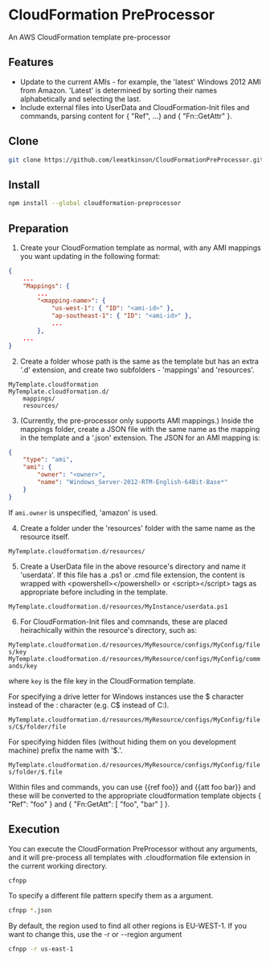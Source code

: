 CloudFormation PreProcessor
===========================

An AWS CloudFormation template pre-processor

Features
--------
* Update to the current AMIs - for example, the 'latest' Windows 2012 AMI from Amazon. 'Latest' is determined by sorting their names alphabetically and selecting the last.
* Include external files into UserData and CloudFormation-Init files and commands, parsing content for { "Ref", ...} and { "Fn::GetAttr" }.

Clone
-----
```bash
git clone https://github.com/leeatkinson/CloudFormationPreProcessor.git
```

Install
-------
```bash
npm install --global cloudformation-preprocessor
```

Preparation
-----------

1) Create your CloudFormation template as normal, with any AMI mappings you want updating in the following format:

```json
{
    ...
    "Mappings": {
        ...
        "<mapping-name>": {
            "us-west-1": { "ID": "<ami-id>" },
            "ap-southeast-1": { "ID": "<ami-id>" },
            ...
        },
    ...
}
```

2) Create a folder whose path is the same as the template but has an extra '.d' extension, and create two subfolders - 'mappings' and 'resources'. 

```
MyTemplate.cloudformation
MyTemplate.cloudformation.d/
    mappings/
    resources/
```
3) (Currently, the pre-processor only supports AMI mappings.) Inside the mappings folder, create a JSON file with the same name as the mapping in the template and a '.json' extension. The JSON for an AMI mapping is:

```json
{
    "type": "ami",
    "ami": {
        "owner": "<owner>",
        "name": "Windows_Server-2012-RTM-English-64Bit-Base*"
    }
}
```

If `ami.owner` is unspecified, 'amazon' is used.

4) Create a folder under the 'resources' folder with the same name as the resource itself.

`MyTemplate.cloudformation.d/resources/`

5) Create a UserData file in the above resource's directory and name it 'userdata'. If this file has a .ps1 or .cmd file extension, the content is wrapped with &lt;powershell&gt;&lt;/powershell&gt; or &lt;script&gt;&lt;/script&gt; tags as appropriate before including in the template.

`MyTemplate.cloudformation.d/resources/MyInstance/userdata.ps1`

6) For CloudFormation-Init files and commands, these are placed heirachically within the resource's directory, such as:

`MyTemplate.cloudformation.d/resources/MyResource/configs/MyConfig/files/key`
`MyTemplate.cloudformation.d/resources/MyResource/configs/MyConfig/commands/key`

where `key` is the file key in the CloudFormation template.

For specifying a drive letter for Windows instances use the $ character instead of the : character (e.g. C$ instead of C:).

`MyTemplate.cloudformation.d/resources/MyResource/configs/MyConfig/files/C$/folder/file`

For specifying hidden files (without hiding them on you development machine) prefix the name with '$.'.

`MyTemplate.cloudformation.d/resources/MyResource/configs/MyConfig/files/folder/$.file`

Within files and commands, you can use {{ref foo}} and {{att foo bar}} and these will be converted to the appropriate cloudformation template objects { "Ref": "foo" } and { "Fn:GetAtt": [ "foo", "bar" ] }.

Execution
---------

You can execute the CloudFormation PreProcessor without any arguments, and it will pre-process all templates with .cloudformation file extension in the current working directory.

```bash
cfnpp
```

To specify a different file pattern specify them as a argument.

```bash
cfnpp *.json
```

By default, the region used to find all other regions is EU-WEST-1. If you want to change this, use the -r or --region argument

```bash
cfnpp -r us-east-1
```